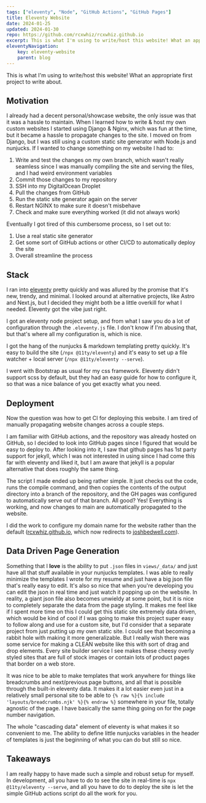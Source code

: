 ```yaml
---
tags: ["eleventy", "Node", "GitHub Actions", "GitHub Pages"]
title: Eleventy Website
date: 2024-01-25
updated: 2024-01-30
repo: https://github.com/rcxwhiz/rcxwhiz.github.io
excerpt: This is what I'm using to write/host this website! What an appropriate first project to write about. I used eleventy & GitHub pages to replace my manual static site generation + Nginx.
eleventyNavigation:
    key: eleventy-website
    parent: blog
---
```


This is what I'm using to write/host this website! What an appropriate first project to write about.

## Motivation

I already had a decent personal/showcase website, the only issue was that it was a hassle to maintain. When I learned how to write & host my own custom websites I started using Django & Nginx, which was fun at the time, but it became a hassle to propagate changes to the site. I moved on from Django, but I was still using a custom static site generator with Node.js and nunjucks. If I wanted to change something on my website I had to:

1. Write and test the changes on my own branch, which wasn't really seamless since I was manually compiling the site and serving the files, and I had weird environment variables
2. Commit those changes to my repository
3. SSH into my DigitalOcean Droplet
4. Pull the changes from GitHub
5. Run the static site generator again on the server
6. Restart NGINX to make sure it doesn't misbehave
7. Check and make sure everything worked (it did not always work)

Eventually I got tired of this cumbersome process, so I set out to: 

1. Use a real static site generator
2. Get some sort of GitHub actions or other CI/CD to automatically deploy the site
3. Overall streamline the process

## Stack

I ran into [eleventy](https://11ty.dev) pretty quickly and was allured by the promise that it's new, trendy, and minimal. I looked around at alternative projects, like Astro and Next.js, but I decided they might both be a little overkill for what I needed. Eleventy got the vibe just right.

I got an eleventy node project setup, and from what I saw you do a lot of configuration through the `.eleventy.js` file. I don't know if I'm abusing that, but that's where all my configuration is, which is nice. 

I got the hang of the nunjucks & markdown templating pretty quickly. It's easy to build the site (`/npx @11ty/eleventy`) and it's easy to set up a file watcher + local server (`/npx @11ty/eleventy --serve`).

I went with Bootstrap as usual for my css framework. Eleventy didn't support scss by default, but they had an easy guide for how to configure it, so that was a nice balance of you get exactly what you need.

## Deployment

Now the question was how to get CI for deploying this website. I am tired of manually propagating website changes across a couple steps. 

I am familiar with GitHub actions, and the repository was already hosted on GitHub, so I decided to look into GitHub pages since I figured that would be easy to deploy to. After looking into it, I saw that github pages has 1st party support for jekyll, which I was not interested in using since I had come this far with eleventy and liked it, but I am aware that jekyll is a popular alternative that does roughly the same thing.

The script I made ended up being rather simple. It just checks out the code, runs the compile command, and then copies the contents of the output directory into a branch of the repository, and the GH pages was configured to automatically serve out of that branch. All good? Yes! Everything is working, and now changes to main are automatically propagated to the website.

I did the work to configure my domain name for the website rather than the default ([rcxwhiz.github.io](), which now redirects to [joshbedwell.com]()).

## Data Driven Page Generation

Something that I **love** is the ability to put `.json` files in `views/_data/` and just have all that stuff available in your nunjucks templates. I was able to really minimize the templates I wrote for my resume and just have a big json file that's really easy to edit. It's also so nice that when you're developing you can edit the json in real time and just watch it popping up on the website. In reality, a giant json file also becomes unwieldy at some point, but it is nice to completely separate the data from the page styling. It makes me feel like if I spent more time on this I could get this static site extremely data driven, which would be kind of cool if I was going to make this project super easy to follow along and use for a custom site, but I'd consider that a separate project from just putting up my own static site. I could see that becoming a rabbit hole with making it more generalizable. But I really wish there was some service for making a CLEAN website like this with sort of drag and drop elements. Every site builder service I see makes these cheesy overly styled sites that are full of stock images or contain lots of product pages that border on a web store.

It was nice to be able to make templates that work anywhere for things like breadcrumbs and next/previous page buttons, and all that is possible through the built-in eleventy data. It makes it a lot easier even just in a relatively small personal site to be able to `{% raw %}{% include 'layouts/breadcrumbs.njk' %}{% endraw %}` somewhere in your file, totally agnostic of the page. I have basically the same thing going on for the page number navigation. 

The whole "cascading data" element of eleventy is what makes it so convenient to me. The ability to define little nunjucks variables in the header of templates is just the beginning of what you can do but still so nice.

## Takeaways

I am really happy to have made such a simple and robust setup for myself. In development, all you have to do to see the site in real-time is `npx @11ty/eleventy --serve`, and all you have to do to deploy the site is let the simple GitHub actions script do all the work for you. 
